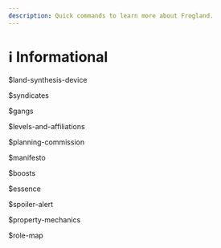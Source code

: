 ```yaml
---
description: Quick commands to learn more about Frogland.
---
```


# ℹ Informational

$land-synthesis-device

$syndicates

$gangs

$levels-and-affiliations

$planning-commission

$manifesto

$boosts

$essence

$spoiler-alert

$property-mechanics

$role-map
